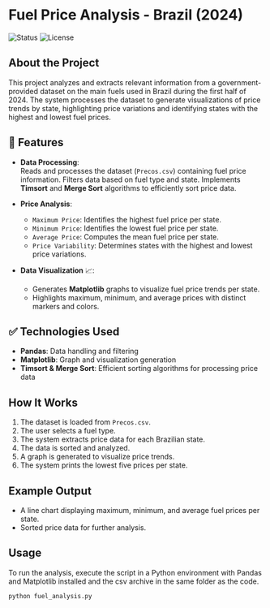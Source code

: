 # Fuel Price Analysis - Brazil (2024)

![Status](https://img.shields.io/badge/Status-Completed-green)  ![License](https://img.shields.io/badge/License-MIT-yellow.svg)

## About the Project
This project analyzes and extracts relevant information from a government-provided dataset on the main fuels used in Brazil during the first half of 2024. The system processes the dataset to generate visualizations of price trends by state, highlighting price variations and identifying states with the highest and lowest fuel prices.

## :hammer: Features

- **Data Processing**:  
  Reads and processes the dataset (`Precos.csv`) containing fuel price information.
  Filters data based on fuel type and state.
  Implements **Timsort** and **Merge Sort** algorithms to efficiently sort price data.

- **Price Analysis**:  
  - `Maximum Price`: Identifies the highest fuel price per state.
  - `Minimum Price`: Identifies the lowest fuel price per state.
  - `Average Price`: Computes the mean fuel price per state.
  - `Price Variability`: Determines states with the highest and lowest price variations.

- **Data Visualization** 📈:  
  - Generates **Matplotlib** graphs to visualize fuel price trends per state.
  - Highlights maximum, minimum, and average prices with distinct markers and colors.

## ✅ Technologies Used

- **Pandas**: Data handling and filtering
- **Matplotlib**: Graph and visualization generation
- **Timsort & Merge Sort**: Efficient sorting algorithms for processing price data

## How It Works

1. The dataset is loaded from `Precos.csv`.
2. The user selects a fuel type.
3. The system extracts price data for each Brazilian state.
4. The data is sorted and analyzed.
5. A graph is generated to visualize price trends.
6. The system prints the lowest five prices per state.

## Example Output

- A line chart displaying maximum, minimum, and average fuel prices per state.
- Sorted price data for further analysis.

## Usage

To run the analysis, execute the script in a Python environment with Pandas and Matplotlib installed and the csv archive in the same folder as the code.

```bash
python fuel_analysis.py
```

